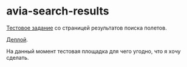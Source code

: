 # avia-search-results

[Тестовое задание](./test-instructions/test-instructions.md) со страницей результатов поиска полетов.

[Деплой](https://avia-search-results.netlify.app/).

На данный момент тестовая площадка для чего угодно, что я хочу сделать.
